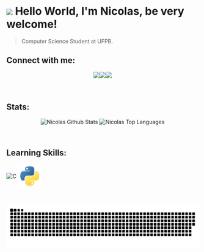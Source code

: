 # <img src="https://user-images.githubusercontent.com/74038190/213844263-a8897a51-32f4-4b3b-b5c2-e1528b89f6f3.png" width="50px" /> Hello World, I'm Nicolas, be very welcome!
> Computer Science Student at UFPB.

## Connect with me:
<div style="display: flex; align-items: center; justify-content: center;">
  <a href="mailto:inicolaskleiton@gmail.com">
    <img src="https://img.shields.io/badge/-Gmail-%23333?style=for-the-badge&logo=gmail&logoColor=white" />
  </a>
  <a href="https://www.linkedin.com/in/nicolas-kleiton-9830a8263/" target="_blank">
    <img src="https://img.shields.io/badge/-LinkedIn-%230077B5?style=for-the-badge&logo=linkedin&logoColor=white" />
  </a> 
   <a href="https://www.instagram.com/iniihcki/" target="_blank">
    <img src="https://img.shields.io/badge/-Instagram-%23E4405F?style=for-the-badge&logo=instagram&logoColor=white" />
  </a>
</div>

&nbsp; 

## Stats:
<p align="center">
    <img alt="Nicolas Github Stats" height="180em" src="https://github-readme-stats.vercel.app/api?username=Nicolas-Kleiton&show_icons=true&count_private=true&theme=react&hide_border=true&bg_color=0D1117" />
    <img alt="Nicolas Top Languages" height="150em" src="https://github-readme-stats.vercel.app/api/top-langs/?username=Nicolas-Kleiton&langs_count=10&count_private=true&layout=compact&theme=react&hide_border=true&bg_color=0D1117&hide=javascript" />
</p>

&nbsp;

## Learning Skills:
<div display="inline_block">
  <img align="center" alt="C" height="54" width="62" src="https://cdn.jsdelivr.net/gh/devicons/devicon/icons/c/c-original.svg">
  <img align="center" alt="Python" height="62" width="62" src="https://raw.githubusercontent.com/devicons/devicon/master/icons/python/python-original.svg">
</div>

&nbsp;

<picture align="center">
  <source media="(prefers-color-scheme: dark)" srcset="https://raw.githubusercontent.com/Nicolas-Kleiton/Nicolas-Kleiton/output/github-contribution-grid-snake-dark.svg">
  <source media="(prefers-color-scheme: light)" srcset="https://raw.githubusercontent.com/Nicolas-Kleiton/Nicolas-Kleiton/output/github-contribution-grid-snake.svg">
  <img align="center" alt="github contribution grid snake animation" src="https://raw.githubusercontent.com/Nicolas-Kleiton/Nicolas-Kleiton/output/github-contribution-grid-snake.svg">
</picture>
